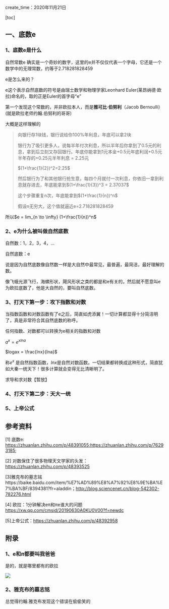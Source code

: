 create_time：2020年11月21日

[toc]

## 一、底数e

### 1、底数e是什么

自然常数e 确实是一个奇妙的数字，这里的e并不仅仅代表一个字母，它还是一个数学中的无理常数，约等于2.718281828459

e是怎么来的？

e这个表示自然底数的符号是由瑞士数学和物理学家Leonhard Euler(莱昂纳德·欧拉)命名的，取的正是Euler的首字母“e”

第一个发现这个常数的，并非欧拉本人，而是**雅可比·伯努利**（Jacob Bernoulli）(就是欧拉老师约翰.伯努利的哥哥)

大概是这样理解的

> 向银行存1块钱，银行说给你100%年利息，年底可以拿2块
>
> 银行为了吸引更多人，说每半年付次利息，所以半年后你拿到了0.5元的利息，拿到后立刻又存回银行。年底你能拿到1元本金+0.5元年底利润+0.5元半年存的+0.25元半年利息 = 2.25元
>
> $(1+\frac{1}{2})^2=2.25$
>
> 然后银行为了和其他银行抢生意，每四个月就付一次利息，你依旧一拿到利息就存进去，年底能拿到$(1+\frac{1}{3})^3 = 2.37037$
>
> 这个步骤重复n次，年底能拿到$(1+\frac{1}{n})^n$
>
> 假设n无穷大，这个值就逼近e=2.718281828459

所以$e = lim_{n \to \infty} (1+\frac{1}{n})^n$



### 2、e为什么被叫做自然底数

自然数：1，2，3，4，...

自然底数：e

说是因为自然底数像自然数一样是大自然中最常见，最普遍，最简洁，最好理解的数。

像飞蛾光源飞行，海螺形状，飓风形状之类的都是和e有关的，然后就不愿意叫e为欧拉底数了，他是大自然的，要叫自然底数。



### 3、打天下第一步：攻下指数和对数

当指数函数和对数函数有了e之后，简直如虎添翼！一切计算都显得十分简洁明了，真是非常符合其自然底数的称呼。

任何指数、对数都可以转换为e相关的指数和对数

$a^x = e^{xlna}$

$logax = \frac{lnx}{lna}$

称$e^x$ 是自然指数函数，$lnx$是自然对数函数。一切结果都转换成这种形式，简直犹如大秦一统天下！很多计算就会变得无比清晰明了。

求导和求对数【暂放】



### 4、打天下第二步：天大一统

### 5、上帝公式



## 参考资料

[1] 底数e: https://zhuanlan.zhihu.com/p/48391055;https://zhuanlan.zhihu.com/p/76293185;

[2] 对数保住了很多物理天文学家的头发：https://zhuanlan.zhihu.com/p/48393525

[3]雅克布的墓志铭https://baike.baidu.com/item/%E7%AD%89%E8%A7%92%E8%9E%BA%E7%BA%BF/8394381?fr=aladdin；http://blog.sciencenet.cn/blog-542302-782276.html

[4] 欧拉：1分钟解决eπ和πe谁大的问题 https://xw.qq.com/cmsid/20190630A0KU0V00?f=newdc

[5]上帝公式：https://zhuanlan.zhihu.com/p/48392958



## 附录

### 1、e和$\pi$都要叫我爸爸

是的，就是哪里都有的欧拉

![](C:\Users\lalalala\2020project\math\微积分\images\欧拉.JPG)

### 2、雅克布的墓志铭

总觉得约翰.雅克布发现这个错误在偷偷笑的